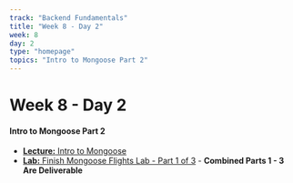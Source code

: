 ```yaml
---
track: "Backend Fundamentals"
title: "Week 8 - Day 2"
week: 8
day: 2
type: "homepage"
topics: "Intro to Mongoose Part 2"
---
```



# Week 8 - Day 2

#### Intro to Mongoose Part 2
- [**Lecture:** Intro to Mongoose](/backend-fundamentals/week-8/day-1/lecture-materials/intro-to-mongoose/)
- [**Lab:** Finish Mongoose Flights Lab - Part 1 of 3](/backend-fundamentals/week-8/day-1/labs/mongoose-flights-part-1/) - **Combined Parts 1 - 3 Are Deliverable**